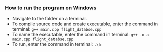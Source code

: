 ### How to run the program on Windows

* Navigate to the folder on a terminal.
* To compile source code and create executable, enter the command in terminal: 
```g++ main.cpp flight_databse.cpp```
* To name the executable, enter the command in terminal: 
```g++ -o a main.cpp flight_databse.cpp```
* To run, enter the command in terminal: 
```.\a```